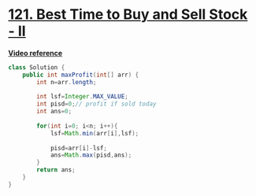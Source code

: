 # [**121. Best Time to Buy and Sell Stock - II**](https://leetcode.com/problems/best-time-to-buy-and-sell-stock/)
[**Video reference**](https://youtu.be/4YjEHmw1MX0)

```java
class Solution {
    public int maxProfit(int[] arr) {
        int n=arr.length;
                
        int lsf=Integer.MAX_VALUE;
        int pisd=0;// profit if sold today
        int ans=0;
        
        for(int i=0; i<n; i++){
            lsf=Math.min(arr[i],lsf);
            
            pisd=arr[i]-lsf;
            ans=Math.max(pisd,ans);
        }
        return ans;
    }
}
```


